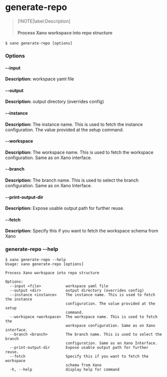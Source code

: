# generate-repo
>[!NOTE|label:Description]
> #### Process Xano workspace into repo structure

```term
$ xano generate-repo [options]
```
### Options

#### --input <file>
**Description:** workspace yaml file
#### --output <dir>
**Description:** output directory (overrides config)
#### --instance <instance>
**Description:** The instance name. This is used to fetch the instance configuration. The value provided at the setup command.
#### --workspace <workspace>
**Description:** The workspace name. This is used to fetch the workspace configuration. Same as on Xano interface.
#### --branch <branch>
**Description:** The branch name. This is used to select the branch configuration. Same as on Xano Interface.
#### --print-output-dir
**Description:** Expose usable output path for further reuse.
#### --fetch
**Description:** Specify this if you want to fetch the workspace schema from Xano

### generate-repo --help
```term
$ xano generate-repo --help
Usage: xano generate-repo [options]

Process Xano workspace into repo structure

Options:
  --input <file>           workspace yaml file
  --output <dir>           output directory (overrides config)
  --instance <instance>    The instance name. This is used to fetch the instance
                           configuration. The value provided at the setup
                           command.
  --workspace <workspace>  The workspace name. This is used to fetch the
                           workspace configuration. Same as on Xano interface.
  --branch <branch>        The branch name. This is used to select the branch
                           configuration. Same as on Xano Interface.
  --print-output-dir       Expose usable output path for further reuse.
  --fetch                  Specify this if you want to fetch the workspace
                           schema from Xano
  -h, --help               display help for command
```